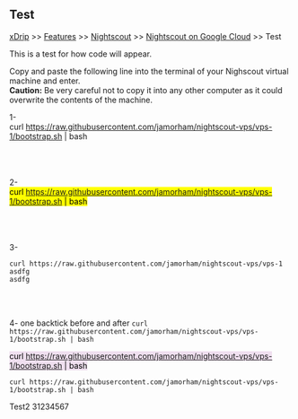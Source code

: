 ## Test  
[xDrip](../../README.md) >> [Features](../Features_page) >> [Nightscout](../Nightscout_page) >> [Nightscout on Google Cloud](./GoogleCloud) >> Test  
  
This is a test for how code will appear.  

Copy and paste the following line into the terminal of your Nighscout virtual machine and enter.  
**Caution:** Be very careful not to copy it into any other computer as it could overwrite the contents of the machine.  
  
1-  
curl https://raw.githubusercontent.com/jamorham/nightscout-vps/vps-1/bootstrap.sh \| bash  
<br/>  
<br/>  

2-  
<mark>curl https://raw.githubusercontent.com/jamorham/nightscout-vps/vps-1/bootstrap.sh | bash</mark>  
<br/>  
<br/>  
  
3-  
```
curl https://raw.githubusercontent.com/jamorham/nightscout-vps/vps-1
asdfg
asdfg
```
<br/>  
<br/>  
  
4-  one backtick before and after
`curl https://raw.githubusercontent.com/jamorham/nightscout-vps/vps-1/bootstrap.sh | bash`  
  
<mark style="background-color: #efdfef">curl https://raw.githubusercontent.com/jamorham/nightscout-vps/vps-1/bootstrap.sh | bash</mark>   


```
curl https://raw.githubusercontent.com/jamorham/nightscout-vps/vps-1/bootstrap.sh | bash
```
  
Test2  31234567  
